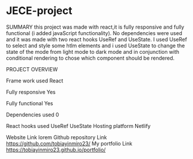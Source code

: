 # JECE-project

SUMMARY
this project was made with react,it is fully responsive and fully functional (i added javaScript functionality). No dependencies were used and it was made with two react hooks UseRef and UseState. I used UseRef to select and style some htlm elements and i used UseState to change the state of the mode from light mode to dark mode and in conjunction with conditional rendering to chose which component should be rendered.

PROJECT OVERVIEW

Frame work used
React

Fully responsive
Yes

Fully functional
Yes

Dependencies used
0

React hooks used
UseRef
UseState
Hosting platform
Netlify

Website Link
lorem
Github repository Link
https://github.com/tobiayinmiro23/
My portfolio Link
https://tobiayinmiro23.github.io/portfolio/
